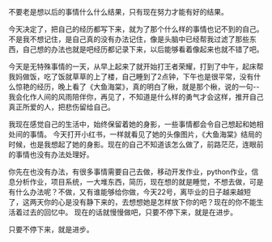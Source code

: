不要老是想以后的事情什么什么结果，只有现在努力才能有好的结果。  

今天决定了，把自己的经历都写下来，就为了那个什么样的事情也记不到的自己。
不是我不想记住，是自己真的没有办法记住，像是头脑中已经帮我过滤了那些东西，自己想的办法也就是吧经历都记录下来，以后能够看着像起来也就不错了吧。

今天是无特殊事情的一天，从早上起来了就开始打王者荣耀，打到了中午，起床帮我妈做饭，吃了饭就草草的上了楼，自己睡到了2点钟，下午也是很平常，没有什么惊艳的经历，晚上看了《大鱼海棠》，真的明白了楸，就是那个楸，说的一句--我会化作人间的风雨陪伴你，再见了，不知道是什么样的勇气才会这样，推开自己真正所爱的人，把悲伤留给自己。

我现在感觉自己的生活中，始终保留着她的身影，一些事情都会令自己想起和她相处间的事情。
今天打开小红书，一样就看见了她的头像图片，《大鱼海棠》结局的时候，也是我想起了她的身影。现在的自己不知道该怎么做了，前路茫茫，连眼前的事情也没有办法处理好。

你先在也没有办法，有很多事情需要自己去做，移动开发作业，python作业，信息分析作业，项目系统，一大堆东西，简历，现在想的就是睡觉，不想去做，可是有什么办法呢？不做，又有谁能够给你做，今天22号，离毕业的日子越来越短了，这两天你的心是没有静下来的，去想想她是怎样放下你的吧？现在的你不能生活着过去的回忆中。
现在的话就慢慢做吧，只要不停下来，就是在进步。

只要不停下来，就是进步。